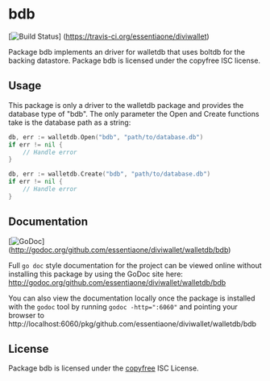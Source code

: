 bdb
===

[![Build Status](https://travis-ci.org/essentiaone/diviwallet.png?branch=master)]
(https://travis-ci.org/essentiaone/diviwallet)

Package bdb implements an driver for walletdb that uses boltdb for the backing
datastore.  Package bdb is licensed under the copyfree ISC license.

## Usage

This package is only a driver to the walletdb package and provides the database
type of "bdb".  The only parameter the Open and Create functions take is the
database path as a string:

```Go
db, err := walletdb.Open("bdb", "path/to/database.db")
if err != nil {
	// Handle error
}
```

```Go
db, err := walletdb.Create("bdb", "path/to/database.db")
if err != nil {
	// Handle error
}
```

## Documentation

[![GoDoc](https://godoc.org/github.com/essentiaone/diviwallet/walletdb/bdb?status.png)]
(http://godoc.org/github.com/essentiaone/diviwallet/walletdb/bdb)

Full `go doc` style documentation for the project can be viewed online without
installing this package by using the GoDoc site here:
http://godoc.org/github.com/essentiaone/diviwallet/walletdb/bdb

You can also view the documentation locally once the package is installed with
the `godoc` tool by running `godoc -http=":6060"` and pointing your browser to
http://localhost:6060/pkg/github.com/essentiaone/diviwallet/walletdb/bdb

## License

Package bdb is licensed under the [copyfree](http://copyfree.org) ISC
License.
